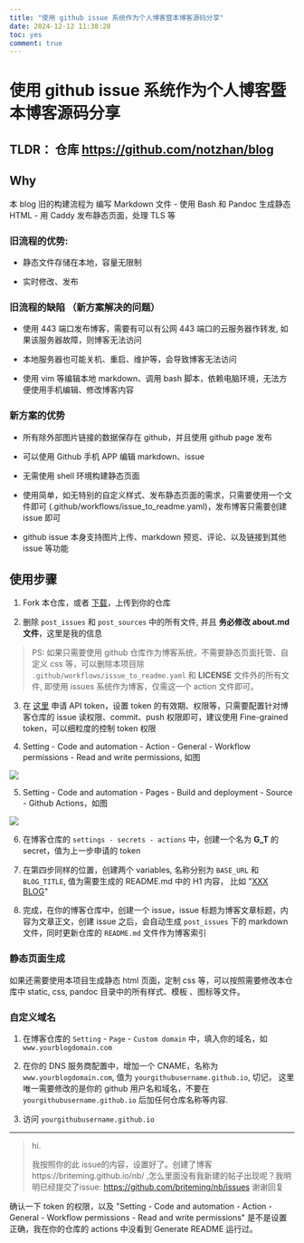 ```yaml
---
title: "使用 github issue 系统作为个人博客暨本博客源码分享"
date: 2024-12-12 11:38:28
toc: yes
comment: true
---
```


# 使用 github issue 系统作为个人博客暨本博客源码分享
## TLDR： 仓库 <https://github.com/notzhan/blog>

## Why

本 blog 旧的构建流程为 编写 Markdown 文件 - 使用 Bash 和 Pandoc 生成静态 HTML - 用 Caddy 发布静态页面，处理 TLS 等

### 旧流程的优势:

- 静态文件存储在本地，容量无限制

- 实时修改、发布

### 旧流程的缺陷 （新方案解决的问题）

- 使用 443 端口发布博客，需要有可以有公网 443 端口的云服务器作转发, 如果该服务器故障，则博客无法访问

- 本地服务器也可能关机、重启、维护等，会导致博客无法访问

- 使用 vim 等编辑本地 markdown、调用 bash 脚本，依赖电脑环境，无法方便使用手机编辑、修改博客内容

### 新方案的优势

- 所有除外部图片链接的数据保存在 github，并且使用 github page 发布

- 可以使用 Github 手机 APP 编辑 markdown、issue

- 无需使用 shell 环境构建静态页面

- 使用简单，如无特别的自定义样式、发布静态页面的需求，只需要使用一个文件即可 (.github/workflows/issue_to_readme.yaml)，发布博客只需要创建 issue 即可

- github issue 本身支持图片上传、markdown 预览、评论、以及链接到其他 issue 等功能

## 使用步骤

1. Fork 本仓库，或者 [下载](https://github.com/notzhan/blog/archive/refs/heads/main.zip)，上传到你的仓库

2. 删除 `post_issues` 和 `post_sources` 中的所有文件, 并且 **务必修改 about.md 文件**，这里是我的信息

> PS: 如果只需要使用 github 仓库作为博客系统，不需要静态页面托管、自定义 css 等，可以删除本项目除 `.github/workflows/issue_to_readme.yaml`  和  **LICENSE** 文件外的所有文件, 即使用 issues 系统作为博客，仅需这一个 action 文件即可。

3. 在 [这里](https://github.com/settings/tokens) 申请 API token，设置 token 的有效期、权限等，只需要配置针对博客仓库的 issue 读权限、commit、push 权限即可，建议使用 Fine-grained token，可以细粒度的控制 token 权限

4. Setting - Code and automation - Action - General - Workflow permissions - Read and write permissions, 如图

![](https://files.imtxc.com/blogfiles/github-action-permissions.png)

5. Setting - Code and automation - Pages - Build and deployment - Source - Github Actions，如图

![](https://files.imtxc.com/blogfiles/github-pages-setting.png)

6. 在博客仓库的 `settings - secrets - actions` 中，创建一个名为 **G_T** 的 secret，值为上一步申请的 token

7. 在第四步同样的位置，创建两个 variables, 名称分别为 `BASE_URL` 和 `BLOG_TITLE`, 值为需要生成的 README.md 中的 H1 内容，
比如 "[XXX BLOG](https://xxxx.github.io/blog)"

8. 完成，在你的博客仓库中，创建一个 issue，issue 标题为博客文章标题，内容为文章正文，创建 issue 之后，会自动生成 `post_issues` 下的 markdown 文件，同时更新仓库的 `README.md` 文件作为博客索引

### 静态页面生成

如果还需要使用本项目生成静态 html 页面，定制 css 等，可以按照需要修改本仓库中 static, css, pandoc 目录中的所有样式、模板
、图标等文件。

### 自定义域名
1. 在博客仓库的 `Setting` - `Page` - `Custom domain` 中，填入你的域名，如 `www.yourblogdomain.com`

2. 在你的 DNS 服务商配置中，增加一个 CNAME，名称为 `www.yourblogdomain.com`, 值为 `yourgithubusername.github.io`, 切记，
这里唯一需要修改的是你的 github 用户名和域名，不要在 `yourgithubusername.github.io` 后加任何仓库名称等内容.

3. 访问  `yourgithubusername.github.io`

---
> hi.
> 
> 我按照你的此 issue的内容，设置好了。创建了博客https://briteming.github.io/nb/ ,怎么里面没有我新建的帖子出现呢？我明明已经提交了issue: https://github.com/briteming/nb/issues 谢谢回复

确认一下 token 的权限，以及 "Setting - Code and automation - Action - General - Workflow permissions - Read and write permissions" 是不是设置正确，我在你的仓库的 actions 中没看到 Generate README 运行过。
